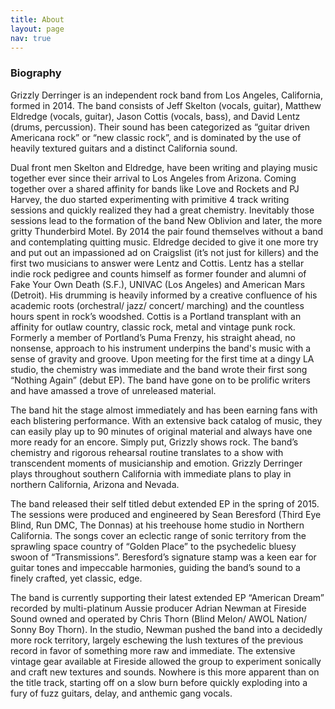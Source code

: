 ```yaml
---
title: About
layout: page
nav: true
---
```


<h3 class="section-head"><i class="fa fa-diamond" aria-hidden="true"></i> Biography</h3>

Grizzly Derringer is an independent rock band from Los Angeles, California, formed in 2014. The band consists of Jeff Skelton (vocals, guitar), Matthew Eldredge (vocals, guitar), Jason Cottis (vocals, bass), and David Lentz (drums, percussion). Their sound has been categorized as “guitar driven Americana rock” or “new classic rock”, and is dominated by the use of heavily textured guitars and a distinct California sound.

Dual front men Skelton and Eldredge, have been writing and playing music together ever since their arrival to Los Angeles from Arizona. Coming together over a shared affinity for bands like Love and Rockets and PJ Harvey, the duo started experimenting with primitive 4 track writing sessions and quickly realized they had a great chemistry. Inevitably those sessions lead to the formation of the band New Oblivion and later, the more gritty Thunderbird Motel. By 2014 the pair found themselves without a band and contemplating quitting music. Eldredge decided to give it one more try and put out an impassioned ad on Craigslist (it’s not just for killers) and the first two musicians to answer were Lentz and Cottis. Lentz has a stellar indie rock pedigree and counts himself as former founder and alumni of Fake Your Own Death (S.F.), UNIVAC (Los Angeles) and American Mars (Detroit). His drumming is heavily informed by a creative confluence of his academic roots (orchestral/ jazz/ concert/ marching) and the countless hours spent in rock’s woodshed. Cottis is a Portland transplant with an affinity for outlaw country, classic rock, metal and vintage punk rock. Formerly a member of Portland’s Puma Frenzy, his straight ahead, no nonsense, approach to his instrument underpins the band's music with a sense of gravity and groove. Upon meeting for the first time at a dingy LA studio, the chemistry was immediate and the band wrote their first song “Nothing Again” (debut EP). The band have gone on to be prolific writers and have amassed a trove of unreleased material.

The band hit the stage almost immediately and has been earning fans with each blistering performance. With an extensive back catalog of music, they can easily play up to 90 minutes of original material and always have one more ready for an encore. Simply put, Grizzly shows rock. The band’s chemistry and rigorous rehearsal routine translates to a show with transcendent moments of musicianship and emotion. Grizzly Derringer plays throughout southern California with immediate plans to play in northern California, Arizona and Nevada.

The band released their self titled debut extended EP in the spring of 2015. The sessions were produced and engineered by Sean Beresford (Third Eye Blind, Run DMC, The Donnas) at his treehouse home studio in Northern California. The songs cover an eclectic range of sonic territory from the sprawling space country of “Golden Place” to the psychedelic bluesy swoon of “Transmissions”. Beresford’s signature stamp was a keen ear for guitar tones and impeccable harmonies, guiding the band’s sound to a finely crafted, yet classic, edge.

The band is currently supporting their latest extended EP “American Dream” recorded by multi-platinum Aussie producer Adrian Newman at Fireside Sound owned and operated by Chris Thorn (Blind Melon/ AWOL Nation/ Sonny Boy Thorn). In the studio, Newman pushed the band into a decidedly more rock territory, largely eschewing the lush textures of the previous record in favor of something more raw and immediate. The extensive vintage gear available at Fireside allowed the group to experiment sonically and craft new textures and sounds. Nowhere is this more apparent than on the title track, starting off on a slow burn before quickly exploding into a fury of fuzz guitars, delay, and anthemic gang vocals.